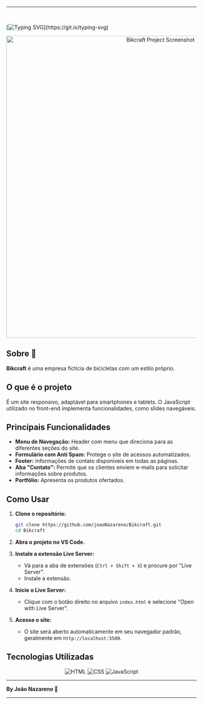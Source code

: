 
---

<br>

[![Typing SVG](https://readme-typing-svg.herokuapp.com/?color=DC143C&size=35&center=true&vCenter=true&width=1000&lines=Bikcraft;O+site+para+os+apaixonados+por+bicicletas!)](https://git.io/typing-svg)

<div align="center">
  <img src="https://drive.google.com/uc?id=1v8rbVaT2i-62oY5AK4mIUy6RZq5z9YUX" alt="Bikcraft Project Screenshot" width="800"/>
</div>

## Sobre 📝

**Bikcraft** é uma empresa fictícia de bicicletas com um estilo próprio.

## O que é o projeto

É um site responsivo, adaptável para smartphones e tablets. O JavaScript utilizado no front-end implementa funcionalidades, como slides navegáveis.

## Principais Funcionalidades

- **Menu de Navegação:** Header com menu que direciona para as diferentes seções do site.
- **Formulário com Anti Spam:** Protege o site de acessos automatizados.
- **Footer:** Informações de contato disponíveis em todas as páginas.
- **Aba "Contato":** Permite que os clientes enviem e-mails para solicitar informações sobre produtos.
- **Portfólio:** Apresenta os produtos ofertados.

## Como Usar

1. **Clone o repositório:**
   ```bash
   git clone https://github.com/joaoNazareno/Bikcraft.git
   cd Bikcraft
   ```

2. **Abra o projeto no VS Code.**

3. **Instale a extensão Live Server:**
   - Vá para a aba de extensões (`Ctrl + Shift + X`) e procure por "Live Server".
   - Instale a extensão.

4. **Inicie o Live Server:**
   - Clique com o botão direito no arquivo `index.html` e selecione "Open with Live Server".

5. **Acesse o site:**
   - O site será aberto automaticamente em seu navegador padrão, geralmente em `http://localhost:5500`.

## Tecnologias Utilizadas

<div align="center">
  <img src="https://img.shields.io/badge/-HTML-0D1117?style=for-the-badge&logo=html5&logoColor=E34F26" alt="HTML"/>
  <img src="https://img.shields.io/badge/-CSS-0D1117?style=for-the-badge&logo=css3&logoColor=1572B6" alt="CSS"/>
  <img src="https://img.shields.io/badge/-JavaScript-0D1117?style=for-the-badge&logo=javascript&logoColor=F7DF1E" alt="JavaScript"/>
</div>

---

**By João Nazareno 🦅**

---

